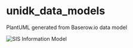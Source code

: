 # unidk_data_models
PlantUML generated from Baserow.io data model

![SIS Information Model](./diagram.svg)
